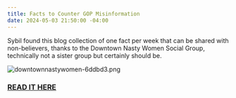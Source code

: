 ```yaml
---
title: Facts to Counter GOP Misinformation
date: 2024-05-03 21:50:00 -04:00
---
```


Sybil found this blog collection of one fact per week that can be shared with non-believers, thanks to the Downtown Nasty Women Social Group, technically not a sister group but certainly should be. 

![downtownnastywomen-6ddbd3.png](/uploads/downtownnastywomen-6ddbd3.png)  
  
### [READ IT HERE](https://mailchi.mp/2911f03ffe73/facts-to-counter-gop-misinformation)
